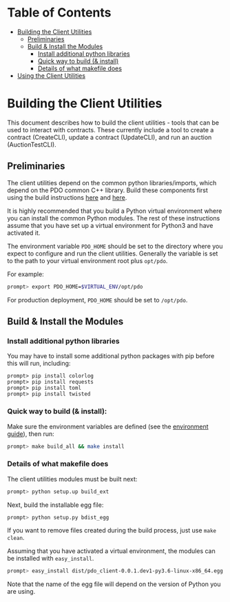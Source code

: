 <!---
Licensed under Creative Commons Attribution 4.0 International License
https://creativecommons.org/licenses/by/4.0/
--->

# Table of Contents

- [Building the Client Utilities](#building)
    - [Preliminaries](#preliminaries)
    - [Build & Install the Modules](#install)
        - [Install additional python libraries](#python)
        - [Quick way to build (& install)](#quick)
        - [Details of what makefile does](#details)
- [Using the Client Utilities](#usage)

# <a name="building">Building the Client Utilities

This document describes how to build the client utilities - tools that can be
used to interact with contracts. These currently include a tool to create a
contract (CreateCLI), update a contract (UpdateCLI), and run an auction
(AuctionTestCLI).

## <a name="preliminaries">Preliminaries

The client utilities depend on the common python libraries/imports, which
depend on the PDO common C++ library. Build these components first using the
build instructions [here](../../common/BUILD.md) and
[here](../../python/BUILD.md).

It is highly recommended that you build a Python virtual environment
where you can install the common Python modules. The rest of these
instructions assume that you have set up a virtual environment for
Python3 and have activated it.

The environment variable ``PDO_HOME`` should be set to the directory where
you expect to configure and run the client utilities. Generally the variable is
set to the path to your virtual environment root plus ``opt/pdo``.

For example:
```bash
prompt> export PDO_HOME=$VIRTUAL_ENV/opt/pdo
```

For production deployment, ``PDO_HOME`` should be set to ``/opt/pdo``.

## <a name="install">Build & Install the Modules

### <a name="python">Install additional python libraries
You may have to install some additional python packages with pip before this
will run, including:
```
prompt> pip install colorlog
prompt> pip install requests
prompt> pip install toml
prompt> pip install twisted
```

### <a name="quick">Quick way to build (& install):

Make sure the environment variables are defined (see the
[environment guide](../../docs/environment.md)), then run:
```bash
prompt> make build_all && make install
```

### <a name="details">Details of what makefile does

The client utilities modules must be built next:

```bash
prompt> python setup.up build_ext
```

Next, build the installable egg file:

```bash
prompt> python setup.py bdist_egg
```

If you want to remove files created during the build process, just use
``make clean``.

Assuming that you have activated a virtual environment, the modules can
be installed with ``easy_install``.

```bash
prompt> easy_install dist/pdo_client-0.0.1.dev1-py3.6-linux-x86_64.egg
```

Note that the name of the egg file will depend on the version of Python
you are using.
